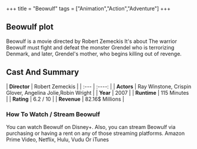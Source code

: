 +++
title = "Beowulf"
tags = ["Animation","Action","Adventure"]
+++
## Beowulf plot
Beowulf is a movie directed by Robert Zemeckis It's about The warrior Beowulf must fight and defeat the monster Grendel who is terrorizing Denmark, and later, Grendel's mother, who begins killing out of revenge.
## Cast And Summary
| **Director**      | Robert Zemeckis |
    | :---        |    :----:   |
    |  **Actors** | Ray Winstone, Crispin Glover, Angelina Jolie,Robin Wright |
    | **Year**   | 2007    |
    |  **Runtime** | 115 Minutes |
    |  **Rating** | 6.2 / 10 | 
    |  **Revenue** | 82.16$ Millions |
### How To Watch / Stream Beowulf
You can watch Beowulf on Disney+.
Also, you can stream Beowulf via purchasing or having a rent on any of those streaming platforms.
Amazon Prime Video, Netflix, Hulu, Vudu Or iTunes